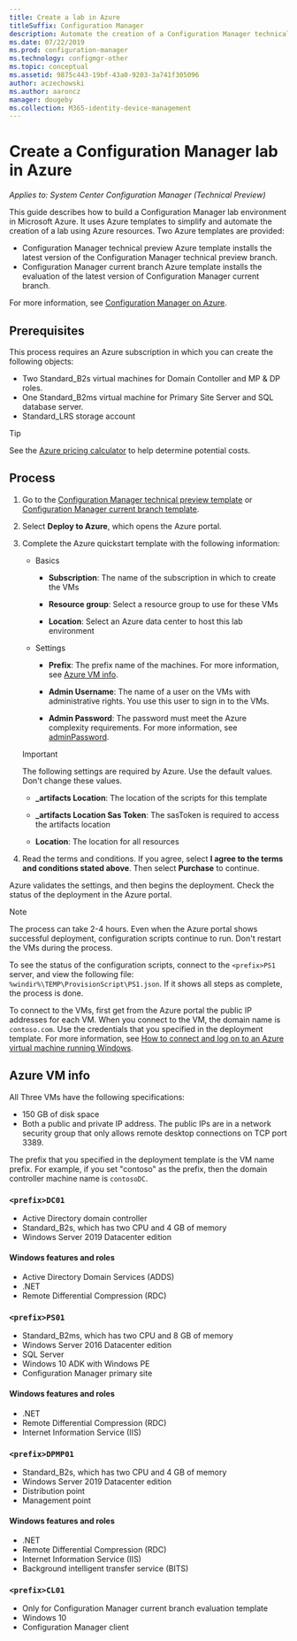 ```yaml
---
title: Create a lab in Azure
titleSuffix: Configuration Manager
description: Automate the creation of a Configuration Manager technical preview lab or current branch evaluation lab using Azure templates
ms.date: 07/22/2019
ms.prod: configuration-manager
ms.technology: configmgr-other
ms.topic: conceptual
ms.assetid: 9875c443-19bf-43a0-9203-3a741f305096
author: aczechowski
ms.author: aaroncz
manager: dougeby
ms.collection: M365-identity-device-management
---
```


# Create a Configuration Manager lab in Azure

*Applies to: System Center Configuration Manager (Technical Preview)*

<!--3556017-->

This guide describes how to build a Configuration Manager lab environment in Microsoft Azure. It uses Azure templates to simplify and automate the creation of a lab using Azure resources. Two Azure templates are provided: 

- Configuration Manager technical preview Azure template installs the latest version of the Configuration Manager technical preview branch.
- Configuration Manager current branch Azure template installs the evaluation of the latest version of Configuration Manager current branch. 

For more information, see [Configuration Manager on Azure](/sccm/core/understand/configuration-manager-on-azure).



## Prerequisites

This process requires an Azure subscription in which you can create the following objects: 
- Two Standard_B2s virtual machines for Domain Contoller and MP & DP roles.
- One Standard_B2ms virtual machine for Primary Site Server and SQL database server.
- Standard_LRS storage account

> [!Tip]  
> See the [Azure pricing calculator](https://azure.microsoft.com/pricing/calculator/) to help determine potential costs.  



## Process

1. Go to the [Configuration Manager technical preview template](https://azure.microsoft.com/resources/templates/sccm-technicalpreview/) or [Configuration Manager current branch template](https://azure.microsoft.com/resources/templates/sccm-currentbranch/).  

2. Select **Deploy to Azure**, which opens the Azure portal.  

3. Complete the Azure quickstart template with the following information:

    - Basics  

        - **Subscription**: The name of the subscription in which to create the VMs  

        - **Resource group**: Select a resource group to use for these VMs  

        - **Location**: Select an Azure data center to host this lab environment  

    - Settings  

        - **Prefix**: The prefix name of the machines. For more information, see [Azure VM info](#azure-vm-info).  

        - **Admin Username**: The name of a user on the VMs with administrative rights. You use this user to sign in to the VMs.  

        - **Admin Password**: The password must meet the Azure complexity requirements. For more information, see [adminPassword](https://docs.microsoft.com/rest/api/compute/virtualmachines/createorupdate#osprofile).  

    > [!Important]  
    > The following settings are required by Azure. Use the default values. Don't change these values.  
    > 
    > - **\_artifacts Location**: The location of the scripts for this template <!-- https://raw.githubusercontent.com/Azure/azure-quickstart-templates/master/sccm-technicalpreview/ -->  
    >
    > - **\_artifacts Location Sas Token**: The sasToken is required to access the artifacts location  
    > 
    > - **Location**: The location for all resources

4. Read the terms and conditions. If you agree, select **I agree to the terms and conditions stated above**. Then select **Purchase** to continue. 

Azure validates the settings, and then begins the deployment. Check the status of the deployment in the Azure portal. 

> [!NOTE]
> The process can take 2-4 hours. Even when the Azure portal shows successful deployment, configuration scripts continue to run. Don't restart the VMs during the process.

To see the status of the configuration scripts, connect to the `<prefix>PS1` server, and view the following file: `%windir%\TEMP\ProvisionScript\PS1.json`. If it shows all steps as complete, the process is done.

To connect to the VMs, first get from the Azure portal the public IP addresses for each VM. When you connect to the VM, the domain name is `contoso.com`. Use the credentials that you specified in the deployment template. For more information, see [How to connect and log on to an Azure virtual machine running Windows](https://docs.microsoft.com/azure/virtual-machines/windows/connect-logon).



## Azure VM info

All Three VMs have the following specifications:
- 150 GB of disk space
- Both a public and private IP address. The public IPs are in a network security group that only allows remote desktop connections on TCP port 3389. 

The prefix that you specified in the deployment template is the VM name prefix. For example, if you set "contoso" as the prefix, then the domain controller machine name is `contosoDC`.


### `<prefix>DC01`

- Active Directory domain controller
- Standard_B2s, which has two CPU and 4 GB of memory
- Windows Server 2019 Datacenter edition

#### Windows features and roles
- Active Directory Domain Services (ADDS)
- .NET
- Remote Differential Compression (RDC)


### `<prefix>PS01`

- Standard_B2ms, which has two CPU and 8 GB of memory
- Windows Server 2016 Datacenter edition
- SQL Server
- Windows 10 ADK with Windows PE 
- Configuration Manager primary site

#### Windows features and roles
- .NET
- Remote Differential Compression (RDC) 
- Internet Information Service (IIS)


### `<prefix>DPMP01`

- Standard_B2s, which has two CPU and 4 GB of memory
- Windows Server 2019 Datacenter edition
- Distribution point
- Management point

#### Windows features and roles
- .NET
- Remote Differential Compression (RDC) 
- Internet Information Service (IIS)
- Background intelligent transfer service (BITS)

### `<prefix>CL01`

- Only for Configuration Manager current branch evaluation template
- Windows 10
- Configuration Manager client
